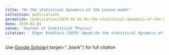 ```yaml
---
title: "On the statistical dynamics of the Lorenz model"
collection: publications
permalink: /publication/1979-01-01-On-the-statistical-dynamics-of-the-Lorenz-model
date: 1979-01-01
venue: 'Journal of Statistical Physics'
citation: ' Edgar Knobloch (1979) &quot;On the statistical dynamics of the Lorenz model.&quot; <i>Journal of Statistical Physics</i>. 20, 695--709.'
---
```

Use [Google Scholar](https://scholar.google.com/scholar?q=On+the+statistical+dynamics+of+the+Lorenz+model){:target="_blank"} for full citation